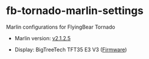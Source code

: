 # fb-tornado-marlin-settings
Marlin configurations for FlyingBear Tornado

* Marlin version: [v2.1.2.5](https://github.com/MarlinFirmware/Marlin/tree/2.1.2.5)

* Display: BigTreeTech TFT35 E3 V3 ([Firmware](https://github.com/bigtreetech/BIGTREETECH-TouchScreenFirmware))